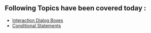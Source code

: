 ## Following Topics have been covered today :

* [Interaction Dialog Boxes](./interaction.md)
* [Conditional Statements](./conditional.md)

